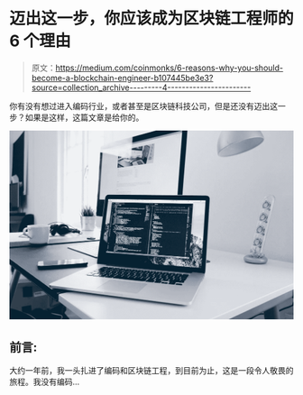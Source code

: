 # 迈出这一步，你应该成为区块链工程师的 6 个理由

> 原文：<https://medium.com/coinmonks/6-reasons-why-you-should-become-a-blockchain-engineer-b107445be3e3?source=collection_archive---------4----------------------->

你有没有想过进入编码行业，或者甚至是区块链科技公司，但是还没有迈出这一步？如果是这样，这篇文章是给你的。

![](img/917e9a2c5696d5ab7a2c78626255d91c.png)

## **前言:**

大约一年前，我一头扎进了编码和区块链工程，到目前为止，这是一段令人敬畏的旅程。我没有编码…